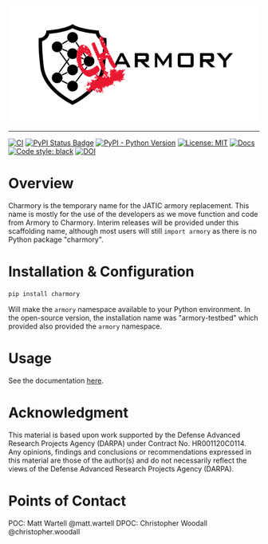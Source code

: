 ![charmory logo](docs/assets/charmory.png)

---

[![CI][ci-badge]][ci-url]
[![PyPI Status Badge][pypi-badge]][pypi-url]
[![PyPI - Python Version][python-badge]][python-url]
[![License: MIT][license-badge]][license-url]
[![Docs][docs-badge]][docs-url]
[![Code style: black][style-badge]][style-url]
[![DOI](https://zenodo.org/badge/DOI/10.5281/zenodo.7561756.svg)](https://doi.org/10.5281/zenodo.7561756)


# Overview

Charmory is the temporary name for the JATIC armory replacement. This name is
mostly for the use of the developers as we move function and code from Armory to
Charmory. Interim releases will be provided under this scaffolding name, although
most users will still `import armory` as there is no Python package "charmory".



# Installation & Configuration

```bash
pip install charmory
```

Will make the `armory` namespace available to your Python environment. In the open-source
version, the installation name was "armory-testbed" which provided also provided
the `armory` namespace.

# Usage
See the documentation [here](https://jatic.pages.jatic.net/twosix/armory/).

# Acknowledgment
This material is based upon work supported by the Defense Advanced Research Projects
Agency (DARPA) under Contract No. HR001120C0114. Any opinions, findings and
conclusions or recommendations expressed in this material are those of the author(s)
and do not necessarily reflect the views of the Defense Advanced Research Projects
Agency (DARPA).

# Points of Contact
POC: Matt Wartell @matt.wartell
DPOC: Christopher Woodall @christopher.woodall


<!-- TODO: repoint to JATIC CI or drop the badges -->

<!-- https://www.markdownguide.org/basic-syntax/#reference-style-links -->
[ci-badge]: https://github.com/twosixlabs/armory/workflows/GitHub%20CI/badge.svg
[ci-url]: https://github.com/twosixlabs/armory/actions/
[pypi-badge]: https://badge.fury.io/py/armory-testbed.svg
[pypi-url]: https://pypi.org/project/armory-testbed
[python-badge]: https://img.shields.io/pypi/pyversions/armory-testbed
[python-url]: https://pypi.org/project/armory-testbed
[license-badge]: https://img.shields.io/badge/License-MIT-yellow.svg
[license-url]: https://opensource.org/licenses/MIT
[docs-badge]: https://readthedocs.org/projects/armory/badge/
[docs-url]: https://readthedocs.org/projects/armory/
[style-badge]: https://img.shields.io/badge/code%20style-black-000000.svg
[style-url]: https://github.com/ambv/black
